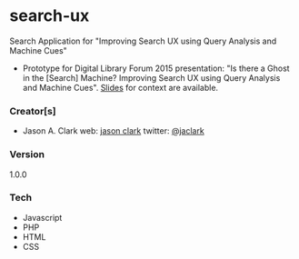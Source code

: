 # search-ux
Search Application for "Improving Search UX using Query Analysis and Machine Cues"
- Prototype for Digital Library Forum 2015 presentation: "Is there a Ghost in the [Search] Machine? Improving Search UX using Query Analysis and Machine Cues". [Slides] for context are available.

### Creator[s]
- Jason A. Clark web: [jason clark] twitter: [@jaclark]

### Version
1.0.0

### Tech
- Javascript
- PHP
- HTML
- CSS

[jason clark]: <http://www.jasonclark.info>
[@jaclark]: <https://twitter.com/jaclark>
[Slides]: <http://www.lib.montana.edu/~jason/talks.html>
